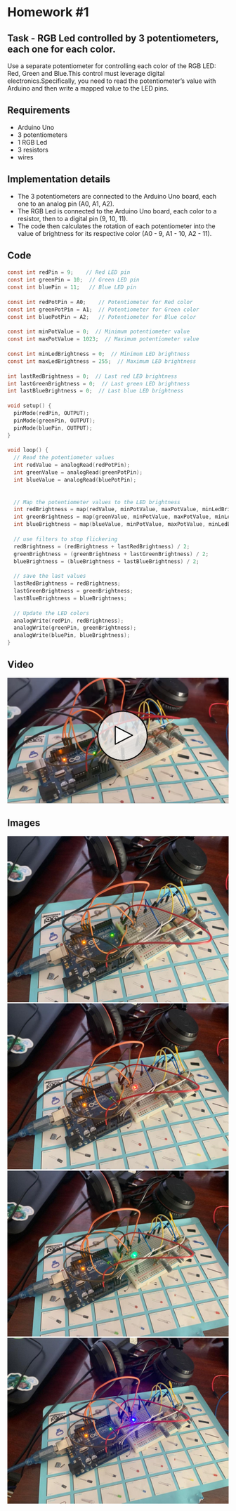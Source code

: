 # Homework #1

## Task - RGB Led controlled by 3 potentiometers, each one for each color.
Use a separate potentiometer for controlling each color of the RGB LED: Red, Green and Blue.This control must leverage digital electronics.Specifically, you need to  read the potentiometer’s value with Arduino and then write a mapped value to the LED pins.

## Requirements
- Arduino Uno
- 3 potentiometers
- 1 RGB Led
- 3 resistors 
- wires

## Implementation details
- The 3 potentiometers are connected to the Arduino Uno board, each one to an analog pin (A0, A1, A2).
- The RGB Led is connected to the Arduino Uno board, each color to a resistor, then to a digital pin (9, 10, 11).
- The code then calculates the rotation of each potentiometer into the value of brightness for its respective color (A0 - 9, A1 - 10, A2 - 11).

## Code 
```c
const int redPin = 9;    // Red LED pin
const int greenPin = 10;  // Green LED pin
const int bluePin = 11;   // Blue LED pin

const int redPotPin = A0;    // Potentiometer for Red color
const int greenPotPin = A1;  // Potentiometer for Green color
const int bluePotPin = A2;   // Potentiometer for Blue color

const int minPotValue = 0;  // Minimum potentiometer value
const int maxPotValue = 1023;  // Maximum potentiometer value

const int minLedBrightness = 0;  // Minimum LED brightness
const int maxLedBrightness = 255;  // Maximum LED brightness

int lastRedBrightness = 0;  // Last red LED brightness
int lastGreenBrightness = 0;  // Last green LED brightness
int lastBlueBrightness = 0;  // Last blue LED brightness

void setup() {
  pinMode(redPin, OUTPUT);
  pinMode(greenPin, OUTPUT);
  pinMode(bluePin, OUTPUT);
}

void loop() {
  // Read the potentiometer values
  int redValue = analogRead(redPotPin);
  int greenValue = analogRead(greenPotPin);
  int blueValue = analogRead(bluePotPin);


  // Map the potentiometer values to the LED brightness
  int redBrightness = map(redValue, minPotValue, maxPotValue, minLedBrightness, maxLedBrightness);
  int greenBrightness = map(greenValue, minPotValue, maxPotValue, minLedBrightness, maxLedBrightness);
  int blueBrightness = map(blueValue, minPotValue, maxPotValue, minLedBrightness, maxLedBrightness);

  // use filters to stop flickering
  redBrightness = (redBrightness + lastRedBrightness) / 2;
  greenBrightness = (greenBrightness + lastGreenBrightness) / 2;
  blueBrightness = (blueBrightness + lastBlueBrightness) / 2;
  
  // save the last values
  lastRedBrightness = redBrightness;
  lastGreenBrightness = greenBrightness;
  lastBlueBrightness = blueBrightness;

  // Update the LED colors
  analogWrite(redPin, redBrightness);
  analogWrite(greenPin, greenBrightness);
  analogWrite(bluePin, blueBrightness);
}
```

## Video
<a href="https://youtu.be/34BXTwMJW_8" target="_blank"><img src="assets/thumbnail.jpg"></a>

## Images
![off](assets/4.jpg)
![red](assets/1.jpg)
![blue](assets/2.jpg)
![green](assets/3.jpg)
